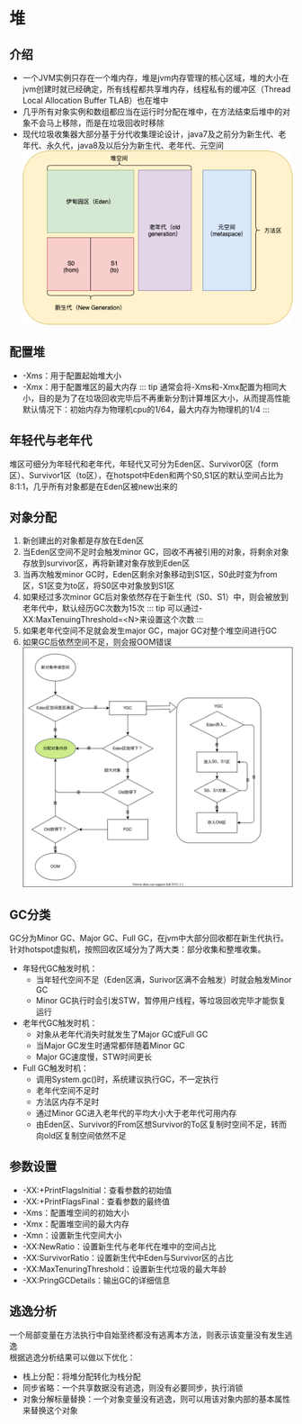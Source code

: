 # 堆

## 介绍
- 一个JVM实例只存在一个堆内存，堆是jvm内存管理的核心区域，堆的大小在jvm创建时就已经确定，所有线程都共享堆内存，线程私有的缓冲区（Thread Local Allocation Buffer TLAB）也在堆中
- 几乎所有对象实例和数组都应当在运行时分配在堆中，在方法结束后堆中的对象不会马上移除，而是在垃圾回收时移除
- 现代垃圾收集器大部分基于分代收集理论设计，java7及之前分为新生代、老年代、永久代，java8及以后分为新生代、老年代、元空间
![堆空间](../images/java/堆空间.png)
## 配置堆
- -Xms：用于配置起始堆大小
- -Xmx：用于配置堆区的最大内存
::: tip
通常会将-Xms和-Xmx配置为相同大小，目的是为了在垃圾回收完毕后不再重新分割计算堆区大小，从而提高性能  
默认情况下：初始内存为物理机cpu的1/64，最大内存为物理机的1/4
:::
## 年轻代与老年代
堆区可细分为年轻代和老年代，年轻代又可分为Eden区、Survivor0区（form区）、Survivor1区（to区），在hotspot中Eden和两个S0,S1区的默认空间占比为8:1:1，几乎所有对象都是在Eden区被new出来的
## 对象分配
1. 新创建出的对象都是存放在Eden区
2. 当Eden区空间不足时会触发minor GC，回收不再被引用的对象，将剩余对象存放到survivor区，再将新建对象存放到Eden区
3. 当再次触发minor GC时，Eden区剩余对象移动到S1区，S0此时变为from区，S1区变为to区，将S0区中对象放到S1区
4. 如果经过多次minor GC后对象依然存在于新生代（S0、S1）中，则会被放到老年代中，默认经历GC次数为15次
::: tip
可以通过-XX:MaxTenuingThreshold=\<N\>来设置这个次数
:::
5. 如果老年代空间不足就会发生major GC，major GC对整个堆空间进行GC
6. 如果GC后依然空间不足，则会报OOM错误
![对象分配流程](../images/java/对象空间分配流程.svg)
## GC分类
GC分为Minor GC、Major GC、Full GC，在jvm中大部分回收都在新生代执行。针对hotspot虚拟机，按照回收区域分为了两大类：部分收集和整堆收集。
- 年轻代GC触发时机：
  - 当年轻代空间不足（Eden区满，Surivor区满不会触发）时就会触发Minor GC
  - Minor GC执行时会引发STW，暂停用户线程，等垃圾回收完毕才能恢复运行
- 老年代GC触发时机：
  - 对象从老年代消失时就发生了Major GC或Full GC
  - 当Major GC发生时通常都伴随着Minor GC
  - Major GC速度慢，STW时间更长
- Full GC触发时机：
  - 调用System.gc()时，系统建议执行GC，不一定执行
  - 老年代空间不足时
  - 方法区内存不足时
  - 通过Minor GC进入老年代的平均大小大于老年代可用内存
  - 由Eden区、Survivor的From区想Survivor的To区复制时空间不足，转而向old区复制空间依然不足
## 参数设置
- -XX:+PrintFlagsInitial：查看参数的初始值
- -XX:+PrintFlagsFinal：查看参数的最终值
- -Xms：配置堆空间的初始大小
- -Xmx：配置堆空间的最大内存
- -Xmn：设置新生代空间大小
- -XX:NewRatio：设置新生代与老年代在堆中的空间占比
- -XX:SurvivorRatio：设置新生代中Eden与Survivor区的占比
- -XX:MaxTenuringThreshold：设置新生代垃圾的最大年龄
- -XX:PringGCDetails：输出GC的详细信息
## 逃逸分析
一个局部变量在方法执行中自始至终都没有逃离本方法，则表示该变量没有发生逃逸  
根据逃逸分析结果可以做以下优化：  
- 栈上分配：将堆分配转化为栈分配
- 同步省略：一个共享数据没有逃逸，则没有必要同步，执行消锁
- 对象分解标量替换：一个对象变量没有逃逸，则可以用该对象内部的基本属性来替换这个对象
